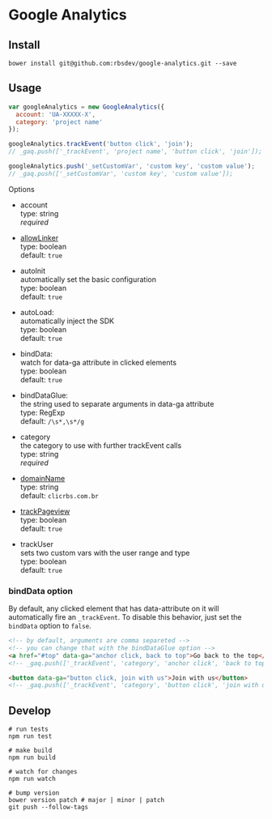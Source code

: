 # Google Analytics

## Install

```shell
bower install git@github.com:rbsdev/google-analytics.git --save
```

## Usage

```javascript
var googleAnalytics = new GoogleAnalytics({
  account: 'UA-XXXXX-X',
  category: 'project name'
});

googleAnalytics.trackEvent('button click', 'join');
// _gaq.push(['_trackEvent', 'project name', 'button click', 'join']);

googleAnalytics.push('_setCustomVar', 'custom key', 'custom value');
// _gaq.push(['_setCustomVar', 'custom key', 'custom value']);
```

Options

* account
  <br>
  type: string
  <br>
  *required*

* [allowLinker](https://developers.google.com/analytics/devguides/collection/gajs/methods/gaJSApiDomainDirectory#_gat.GA_Tracker_._setAllowLinker)
  <br>
  type: boolean
  <br>
  default: `true`

* autoInit
  <br>
  automatically set the basic configuration
  <br>
  type: boolean
  <br>
  default: `true`

* autoLoad:
  <br>
  automatically inject the SDK
  <br>
  type: boolean
  <br>
  default: `true`

* bindData:
  <br>
  watch for data-ga attribute in clicked elements
  <br>
  type: boolean
  <br>
  default: `true`

* bindDataGlue:
  <br>
  the string used to separate arguments in data-ga attribute
  <br>
  type: RegExp
  <br>
  default: `/\s*,\s*/g`

* category
  <br>
  the category to use with further trackEvent calls
  <br>
  type: string
  <br>
  *required*

* [domainName](https://developers.google.com/analytics/devguides/collection/gajs/methods/gaJSApiDomainDirectory#_gat.GA_Tracker_._setDomainName)
  <br>
  type: string
  <br>
  default: `clicrbs.com.br`

* [trackPageview](https://developers.google.com/analytics/devguides/collection/gajs/methods/gaJSApiBasicConfiguration#_gat.GA_Tracker_._trackPageview)
  <br>
  type: boolean
  <br>
  default: `true`

* trackUser
  <br>
  sets two custom vars with the user range and type
  <br>
  type: boolean
  <br>
  default: `true`

### bindData option

By default, any clicked element that has data-attribute on it will automatically fire an `_trackEvent`.
To disable this behavior, just set the `bindData` option to `false`.

```html
<!-- by default, arguments are comma separeted -->
<!-- you can change that with the bindDataGlue option -->
<a href="#top" data-ga="anchor click, back to top">Go back to the top</a>
<!-- _gaq.push(['_trackEvent', 'category', 'anchor click', 'back to top']); -->

<button data-ga="button click, join with us">Join with us</button>
<!-- _gaq.push(['_trackEvent', 'category', 'button click', 'join with us']); -->
```

## Develop

```shell
# run tests
npm run test

# make build
npm run build

# watch for changes
npm run watch

# bump version
bower version patch # major | minor | patch
git push --follow-tags
```
